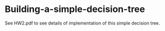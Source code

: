 # Building-a-simple-decision-tree

See HW2.pdf to see details of implementation of this simple decision tree.
